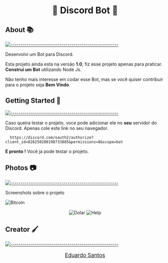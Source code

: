 <h1 align="center">🤖 Discord Bot 🤖</h1>


## About 📚
[![-----------------------------------------------------](https://raw.githubusercontent.com/andreasbm/readme/master/assets/lines/colored.png)](#table-of-contents)

<p>Desenvolvi um Bot para Discord.</p>

<p>Esta projeto ainda esta na versão <strong>1.0</strong>, fiz esse projeto apenas para praticar. <strong>Construi um Bot</strong> utilizando Node Js.</p>

<p>Não tenho mais interesse em codar esse Bot, mas se você quiser contribuir para o projeto seja <strong>Bem Vindo</strong>.</p>

##  Getting Started 🧪
[![-----------------------------------------------------](https://raw.githubusercontent.com/andreasbm/readme/master/assets/lines/colored.png)](#table-of-contents)

<p>Caso queira testar o projeto, voce pode adicionar ele no <strong>seu</strong> servidor do Discord. Apenas cole este link no seu navegador.</p>

      https://discord.com/oauth2/authorize?client_id=826250280198733885&permissions=8&scope=bot

<p><strong>E pronto !</strong> Você ja pode testar o projeto.</p>

## Photos 📷
[![-----------------------------------------------------](https://raw.githubusercontent.com/andreasbm/readme/master/assets/lines/colored.png)](#table-of-contents)

<p>Screenshots sobre o projeto</p>

<img src="https://i.ibb.co/yqF1CKV/botp1.png" alt="Bitcoin">

<p align="center">
<img src="https://i.ibb.co/hHWdd0W/botp2.png" align="center" alt="Dolar">

<img src="https://i.ibb.co/7kFShjy/botp3.png" align="center" alt="Help">
</p>


## Creator 🖌️
[![-----------------------------------------------------](https://raw.githubusercontent.com/andreasbm/readme/master/assets/lines/colored.png)](#table-of-contents)

<a href="https://www.linkedin.com/in/destr00/"><p style="font-size: 17px;" align=center>Eduardo Santos</p></a>


